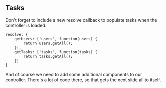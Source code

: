 ##  Tasks

Don't forget to include a new resolve callback to populate tasks when the controller is loaded.

	resolve: {
		getUsers: ['users', function(users) {
			return users.getAll();
		}],
		getTasks: ['tasks', function(tasks) {
			return tasks.getAll();
		}]
	}	

And of course we need to add some additional components to our controller. There's a lot of code there, so that gets the next 
slide all to itself.